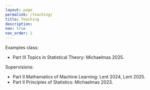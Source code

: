 ```yaml
---
layout: page
permalink: /teaching/
title: Teaching
description: 
nav: true
nav_order: 2
---
```


Examples class:
* Part III Topics in Statistical Theory: Michaelmas 2025.

Supervisions:
* Part II Mathematics of Machine Learning: Lent 2024, Lent 2025.
* Part II Principles of Statistics: Michaelmas 2023.


